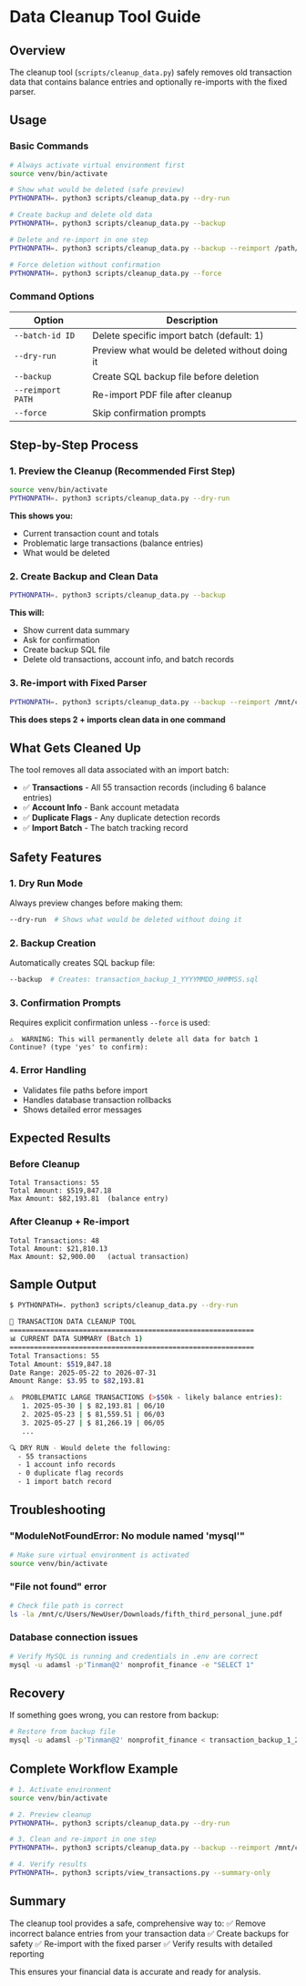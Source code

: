 # Data Cleanup Tool Guide

## Overview

The cleanup tool (`scripts/cleanup_data.py`) safely removes old transaction data that contains balance entries and optionally re-imports with the fixed parser.

## Usage

### Basic Commands

```bash
# Always activate virtual environment first
source venv/bin/activate

# Show what would be deleted (safe preview)
PYTHONPATH=. python3 scripts/cleanup_data.py --dry-run

# Create backup and delete old data
PYTHONPATH=. python3 scripts/cleanup_data.py --backup

# Delete and re-import in one step
PYTHONPATH=. python3 scripts/cleanup_data.py --backup --reimport /path/to/pdf

# Force deletion without confirmation
PYTHONPATH=. python3 scripts/cleanup_data.py --force
```

### Command Options

| Option | Description |
|--------|-------------|
| `--batch-id ID` | Delete specific import batch (default: 1) |
| `--dry-run` | Preview what would be deleted without doing it |
| `--backup` | Create SQL backup file before deletion |
| `--reimport PATH` | Re-import PDF file after cleanup |
| `--force` | Skip confirmation prompts |

## Step-by-Step Process

### 1. Preview the Cleanup (Recommended First Step)
```bash
source venv/bin/activate
PYTHONPATH=. python3 scripts/cleanup_data.py --dry-run
```

**This shows you:**
- Current transaction count and totals
- Problematic large transactions (balance entries)
- What would be deleted

### 2. Create Backup and Clean Data
```bash
PYTHONPATH=. python3 scripts/cleanup_data.py --backup
```

**This will:**
- Show current data summary
- Ask for confirmation
- Create backup SQL file
- Delete old transactions, account info, and batch records

### 3. Re-import with Fixed Parser
```bash
PYTHONPATH=. python3 scripts/cleanup_data.py --backup --reimport /mnt/c/Users/NewUser/Downloads/fifth_third_personal_june.pdf
```

**This does steps 2 + imports clean data in one command**

## What Gets Cleaned Up

The tool removes all data associated with an import batch:
- ✅ **Transactions** - All 55 transaction records (including 6 balance entries)
- ✅ **Account Info** - Bank account metadata
- ✅ **Duplicate Flags** - Any duplicate detection records
- ✅ **Import Batch** - The batch tracking record

## Safety Features

### 1. Dry Run Mode
Always preview changes before making them:
```bash
--dry-run  # Shows what would be deleted without doing it
```

### 2. Backup Creation
Automatically creates SQL backup file:
```bash
--backup  # Creates: transaction_backup_1_YYYYMMDD_HHMMSS.sql
```

### 3. Confirmation Prompts
Requires explicit confirmation unless `--force` is used:
```
⚠️  WARNING: This will permanently delete all data for batch 1
Continue? (type 'yes' to confirm):
```

### 4. Error Handling
- Validates file paths before import
- Handles database transaction rollbacks
- Shows detailed error messages

## Expected Results

### Before Cleanup
```
Total Transactions: 55
Total Amount: $519,847.18
Max Amount: $82,193.81  (balance entry)
```

### After Cleanup + Re-import
```
Total Transactions: 48
Total Amount: $21,810.13
Max Amount: $2,900.00   (actual transaction)
```

## Sample Output

```bash
$ PYTHONPATH=. python3 scripts/cleanup_data.py --dry-run

🧹 TRANSACTION DATA CLEANUP TOOL
============================================================
📊 CURRENT DATA SUMMARY (Batch 1)
============================================================
Total Transactions: 55
Total Amount: $519,847.18
Date Range: 2025-05-22 to 2026-07-31
Amount Range: $3.95 to $82,193.81

⚠️  PROBLEMATIC LARGE TRANSACTIONS (>$50k - likely balance entries):
   1. 2025-05-30 | $ 82,193.81 | 06/10
   2. 2025-05-23 | $ 81,559.51 | 06/03
   3. 2025-05-27 | $ 81,266.19 | 06/05
   ...

🔍 DRY RUN - Would delete the following:
  - 55 transactions
  - 1 account info records
  - 0 duplicate flag records
  - 1 import batch record
```

## Troubleshooting

### "ModuleNotFoundError: No module named 'mysql'"
```bash
# Make sure virtual environment is activated
source venv/bin/activate
```

### "File not found" error
```bash
# Check file path is correct
ls -la /mnt/c/Users/NewUser/Downloads/fifth_third_personal_june.pdf
```

### Database connection issues
```bash
# Verify MySQL is running and credentials in .env are correct
mysql -u adamsl -p'Tinman@2' nonprofit_finance -e "SELECT 1"
```

## Recovery

If something goes wrong, you can restore from backup:
```bash
# Restore from backup file
mysql -u adamsl -p'Tinman@2' nonprofit_finance < transaction_backup_1_20250929_143000.sql
```

## Complete Workflow Example

```bash
# 1. Activate environment
source venv/bin/activate

# 2. Preview cleanup
PYTHONPATH=. python3 scripts/cleanup_data.py --dry-run

# 3. Clean and re-import in one step
PYTHONPATH=. python3 scripts/cleanup_data.py --backup --reimport /mnt/c/Users/NewUser/Downloads/fifth_third_personal_june.pdf

# 4. Verify results
PYTHONPATH=. python3 scripts/view_transactions.py --summary-only
```

## Summary

The cleanup tool provides a safe, comprehensive way to:
✅ Remove incorrect balance entries from your transaction data
✅ Create backups for safety
✅ Re-import with the fixed parser
✅ Verify results with detailed reporting

This ensures your financial data is accurate and ready for analysis.